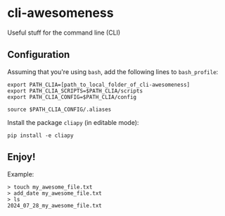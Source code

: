# cli-awesomeness

Useful stuff for the command line (CLI)

## Configuration

Assuming that you're using `bash`, add the following lines to `bash_profile`:
```
export PATH_CLIA=[path_to_local_folder_of_cli-awesomeness]
export PATH_CLIA_SCRIPTS=$PATH_CLIA/scripts
export PATH_CLIA_CONFIG=$PATH_CLIA/config

source $PATH_CLIA_CONFIG/.aliases
```

Install the package `cliapy` (in editable mode):
```
pip install -e cliapy
```

## Enjoy!

Example:
```
> touch my_awesome_file.txt
> add_date my_awesome_file.txt 
> ls
2024_07_28_my_awesome_file.txt
```